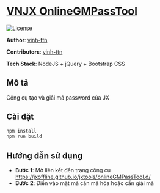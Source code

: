 # [VNJX OnlineGMPassTool](https://jxoffline.github.io/jxtools/onlineGMPassTool.d/)

[![License](https://img.shields.io/badge/License-MIT-blue.svg)](../../LICENSE)

**Author**: [vinh-ttn](https://www.facebook.com/nghiemtucdeptrai)

**Contributors**: [vinh-ttn](https://www.facebook.com/nghiemtucdeptrai)

**Tech Stack**: NodeJS + jQuery + Bootstrap CSS

## Mô tả

Công cụ tạo và giải mã password của JX

## Cài đặt

```bash
npm install
npm run build
```

## Hướng dẫn sử dụng

-   **Bước 1**: Mở liên kết đến trang công cụ https://jxoffline.github.io/jxtools/onlineGMPassTool.d/
-   **Bước 2**: Điền vào mật mã cần mã hóa hoặc cần giải mã
